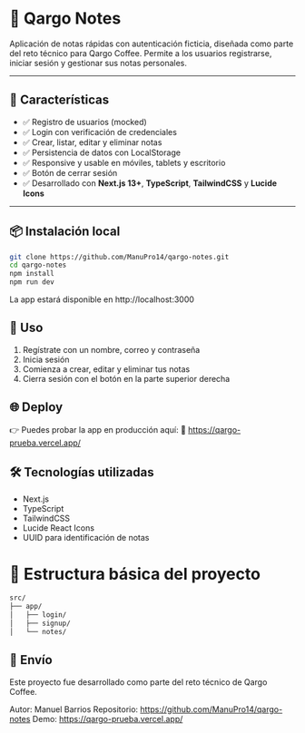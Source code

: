 # 📝 Qargo Notes

Aplicación de notas rápidas con autenticación ficticia, diseñada como parte del reto técnico para Qargo Coffee. Permite a los usuarios registrarse, iniciar sesión y gestionar sus notas personales.

---

## 🚀 Características

- ✅ Registro de usuarios (mocked)
- ✅ Login con verificación de credenciales
- ✅ Crear, listar, editar y eliminar notas
- ✅ Persistencia de datos con LocalStorage
- ✅ Responsive y usable en móviles, tablets y escritorio
- ✅ Botón de cerrar sesión
- ✅ Desarrollado con **Next.js 13+**, **TypeScript**, **TailwindCSS** y **Lucide Icons**

---

## 📦 Instalación local

```bash
git clone https://github.com/ManuPro14/qargo-notes.git
cd qargo-notes
npm install
npm run dev
```

La app estará disponible en http://localhost:3000

## 🧪 Uso

1. Regístrate con un nombre, correo y contraseña
2. Inicia sesión
3. Comienza a crear, editar y eliminar tus notas
4. Cierra sesión con el botón en la parte superior derecha

## 🌐 Deploy

👉 Puedes probar la app en producción aquí:
🔗 https://qargo-prueba.vercel.app/

## 🛠️ Tecnologías utilizadas

- Next.js
- TypeScript
- TailwindCSS
- Lucide React Icons
- UUID para identificación de notas

# 📁 Estructura básica del proyecto

```bash
src/
├── app/
│   ├── login/
│   ├── signup/
│   └── notes/
```

## 📩 Envío

Este proyecto fue desarrollado como parte del reto técnico de Qargo Coffee.

Autor: Manuel Barrios
Repositorio: https://github.com/ManuPro14/qargo-notes
Demo: https://qargo-prueba.vercel.app/
